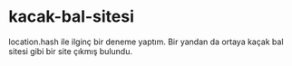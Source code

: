 # kacak-bal-sitesi
location.hash ile ilginç bir deneme yaptım. Bir yandan da ortaya kaçak bal sitesi gibi bir site çıkmış bulundu.
